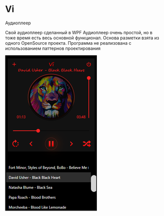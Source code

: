# Vi
Аудиоплеер

Свой аудиоплеер сделанный в WPF
Аудиоплеер очень простой, но в тоже время есть весь основной функционал.
Основа разметки взята из одного OpenSource проекта.
Программа не реализована с использованием паттернов проектирования

![alt text](Vi.png "Скрин релиза")

